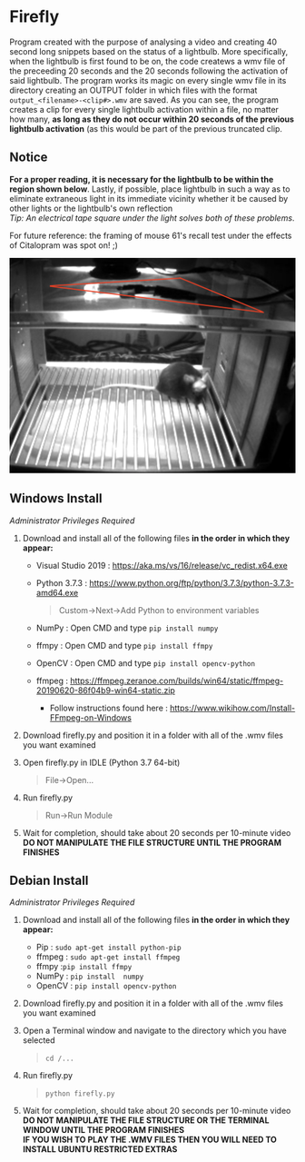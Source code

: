 # Firefly
Program created with the purpose of analysing a video and creating 40 second long snippets based on the status of a lightbulb.  More specifically, when the lightbulb is first found to be on, the code createws a wmv file of the preceeding 20 seconds and the 20 seconds following the activation of said lightbulb.  The program works its magic on every single wmv file in its directory creating an OUTPUT folder in which files with the format  `output_<filename>-<clip#>.wmv` are saved. As you can see, the program creates a clip for every single lightbulb activation within a file, no matter how many, **as long as they do not occur within 20 seconds of the previous lightbulb activation** (as this would be part of the previous truncated clip.
  
## Notice
__For a proper reading, it is necessary for the lightbulb to be within the region shown below__. Lastly, if possible, place lightbulb in such a way as to eliminate extraneous light in its immediate vicinity whether it be caused by other lights or the lightbulb's own reflection <br>
*Tip: An electrical tape square under the light solves both of these problems*.

For future reference: the framing of mouse 61's recall test under the effects of Citalopram was spot on! ;)

![alt text](https://raw.githubusercontent.com/ftondolo/Firefly/master/image.png)

## Windows Install
_Administrator Privileges Required_
1) Download and install all of the following files **in the order in which they appear:**<br>
    - Visual Studio 2019 : https://aka.ms/vs/16/release/vc_redist.x64.exe<br>
    - Python 3.7.3 : https://www.python.org/ftp/python/3.7.3/python-3.7.3-amd64.exe<br> 
      > Custom->Next->Add Python to environment variables
   
    - NumPy : Open CMD and type `pip install numpy`<br>
    - ffmpy : Open CMD and type `pip install ffmpy`<br>
    - OpenCV : Open CMD and type `pip install opencv-python`<br>
    - ffmpeg : https://ffmpeg.zeranoe.com/builds/win64/static/ffmpeg-20190620-86f04b9-win64-static.zip<br>
      - Follow instructions found here : https://www.wikihow.com/Install-FFmpeg-on-Windows
2) Download firefly.py and position it in a folder with all of the .wmv files you want examined<br>
3) Open firefly.py in IDLE (Python 3.7 64-bit)
   > File->Open...
  
4) Run firefly.py
    > Run->Run Module
  
5) Wait for completion, should take about 20 seconds per 10-minute video <br>
**DO NOT MANIPULATE THE FILE STRUCTURE UNTIL THE PROGRAM FINISHES**


## Debian Install
_Administrator Privileges Required_
1) Download and install all of the following files **in the order in which they appear:**<br>
    - Pip : `sudo apt-get install python-pip`<br> 
    - ffmpeg : `sudo apt-get install ffmpeg`<br>
    - ffmpy :`pip install ffmpy`<br>
    - NumPy : `pip install  numpy`<br>
    - OpenCV : `pip install opencv-python`<br>
2) Download firefly.py and position it in a folder with all of the .wmv files you want examined<br>
3) Open a Terminal window and navigate to the directory which you have selected
   > `cd /...`
  
4) Run firefly.py
    > `python firefly.py`
  
5) Wait for completion, should take about 20 seconds per 10-minute video <br>
**DO NOT MANIPULATE THE FILE STRUCTURE OR THE TERMINAL WINDOW UNTIL THE PROGRAM FINISHES**<br>
**IF YOU WISH TO PLAY THE .WMV FILES THEN YOU WILL NEED TO INSTALL UBUNTU RESTRICTED EXTRAS**
